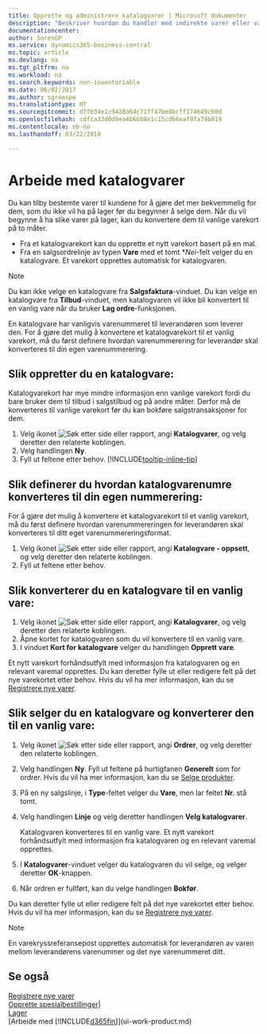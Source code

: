 ```yaml
---
title: Opprette og administrere katalogvarer | Microsoft dokumenter
description: "Beskriver hvordan du handler med indirekte varer eller varer som ikke oppbevares på lager."
documentationcenter: 
author: SorenGP
ms.service: dynamics365-business-central
ms.topic: article
ms.devlang: na
ms.tgt_pltfrm: na
ms.workload: na
ms.search.keywords: non-inventoriable
ms.date: 06/02/2017
ms.author: sgroespe
ms.translationtype: HT
ms.sourcegitcommit: d7fb34e1c9428a64c71ff47be8bcff174649c00d
ms.openlocfilehash: cdfca33d0d9ea4b66b8e1c15cd66eaf9fa79b819
ms.contentlocale: nb-no
ms.lasthandoff: 03/22/2018

---
```

# <a name="work-with-nonstock-items"></a>Arbeide med katalogvarer
Du kan tilby bestemte varer til kundene for å gjøre det mer bekvemmelig for dem, som du ikke vil ha på lager før du begynner å selge dem. Når du vil begynne å ha slike varer på lager, kan du konvertere dem til vanlige varekort på to måter.

* Fra et katalogvarekort kan du opprette et nytt varekort basert på en mal.
* Fra en salgsordrelinje av typen **Vare** med et tomt **Nei*-felt velger du en katalogvare. Et varekort opprettes automatisk for katalogvaren.

> [!NOTE]  
>   Du kan ikke velge en katalogvare fra **Salgsfaktura**-vinduet. Du kan velge en katalogvare fra **Tilbud**-vinduet, men katalogvaren vil ikke bli konvertert til en vanlig vare når du bruker **Lag ordre**-funksjonen.

En katalogvare har vanligvis varenummeret til leverandøren som leverer den. For å gjøre det mulig å konvertere et katalogvarekort til et vanlig varekort, må du først definere hvordan varenummerering for leverandør skal konverteres til din egen varenummerering.   

## <a name="to-create-a-nonstock-item"></a>Slik oppretter du en katalogvare:
Katalogvarekort har mye mindre informasjon enn vanlige varekort fordi du bare bruker dem til tilbud i salgstilbud og på andre måter. Derfor må de konverteres til vanlige varekort før du kan bokføre salgstransaksjoner for dem.

1. Velg ikonet ![Søk etter side eller rapport](media/ui-search/search_small.png "Søk etter side eller rapport"), angi **Katalogvarer**, og velg deretter den relaterte koblingen.
2. Velg handlingen **Ny**.
3. Fyll ut feltene etter behov. [!INCLUDE[tooltip-inline-tip](includes/tooltip-inline-tip_md.md)]

## <a name="to-set-up-how-nonstock-item-numbers-are-converted-to-your-own-numbering"></a>Slik definerer du hvordan katalogvarenumre konverteres til din egen nummerering:
For å gjøre det mulig å konvertere et katalogvarekort til et vanlig varekort, må du først definere hvordan varenummereringen for leverandøren skal konverteres til ditt eget varenummereringsformat.

1. Velg ikonet ![Søk etter side eller rapport](media/ui-search/search_small.png "Søk etter side eller rapport"), angi **Katalogvare - oppsett**, og velg deretter den relaterte koblingen.
2. Fyll ut feltene etter behov.

## <a name="to-convert-a-nonstock-item-to-a-normal-item"></a>Slik konverterer du en katalogvare til en vanlig vare:
1. Velg ikonet ![Søk etter side eller rapport](media/ui-search/search_small.png "Søk etter side eller rapport"), angi **Katalogvarer**, og velg deretter den relaterte koblingen.
2. Åpne kortet for katalogvaren som du vil konvertere til en vanlig vare.
3. I vinduet **Kort for katalogvare** velger du handlingen **Opprett vare**.

Et nytt varekort forhåndsutfylt med informasjon fra katalogvaren og en relevant varemal opprettes. Du kan deretter fylle ut eller redigere felt på det nye varekortet etter behov. Hvis du vil ha mer informasjon, kan du se [Registrere nye varer](inventory-how-register-new-items.md).

## <a name="to-sell-a-nonstock-item-and-convert-it-to-a-normal-item"></a>Slik selger du en katalogvare og konverterer den til en vanlig vare:
1. Velg ikonet ![Søk etter side eller rapport](media/ui-search/search_small.png "Søk etter side eller rapport"), angi **Ordrer**, og velg deretter den relaterte koblingen.
2. Velg handlingen **Ny**. Fyll ut feltene på hurtigfanen **Generelt** som for ordrer. Hvis du vil ha mer informasjon, kan du se [Selge produkter](sales-how-sell-products.md).
3. På en ny salgslinje, i **Type**-feltet velger du **Vare**, men lar feltet **Nr.** stå tomt.
4. Velg handlingen **Linje** og velg deretter handlingen **Velg katalogvarer**.

    Katalogvaren konverteres til en vanlig vare. Et nytt varekort forhåndsutfylt med informasjon fra katalogvaren og en relevant varemal opprettes.
5. I **Katalogvarer**-vinduet velger du katalogvaren du vil selge, og velger deretter **OK**-knappen.
6. Når ordren er fullført, kan du velge handlingen **Bokfør**.

Du kan deretter fylle ut eller redigere felt på det nye varekortet etter behov. Hvis du vil ha mer informasjon, kan du se [Registrere nye varer](inventory-how-register-new-items.md).

> [!NOTE]  
>   En varekryssreferansepost opprettes automatisk for leverandøren av varen mellom leverandørens varenummer og det nye varenummeret ditt.

## <a name="see-also"></a>Se også
[Registrere nye varer](inventory-how-register-new-items.md)  
[Opprette spesialbestillinger](sales-how-to-create-special-orders.md)|  
[Lager](inventory-manage-inventory.md)  
[Arbeide med [!INCLUDE[d365fin](includes/d365fin_md.md)]](ui-work-product.md)

